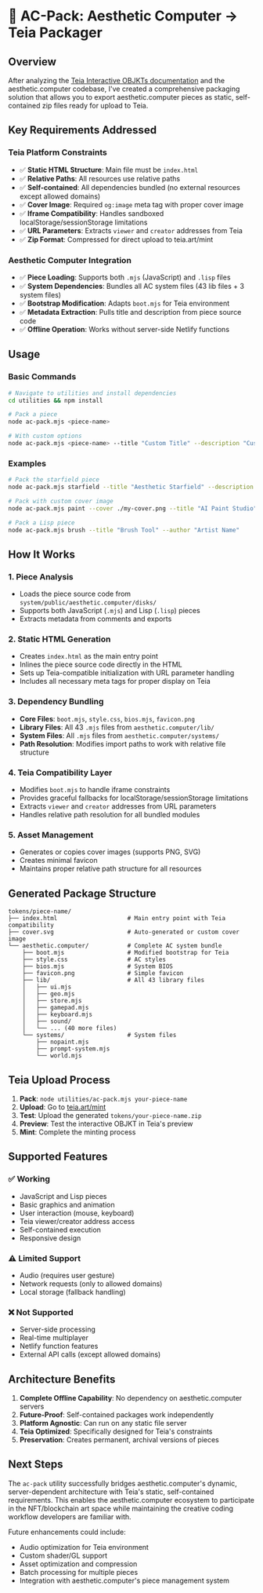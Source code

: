 # 🎨 AC-Pack: Aesthetic Computer → Teia Packager

## Overview

After analyzing the [Teia Interactive OBJKTs documentation](https://github.com/teia-community/teia-docs/wiki/Interactive-OBJKTs) and the aesthetic.computer codebase, I've created a comprehensive packaging solution that allows you to export aesthetic.computer pieces as static, self-contained zip files ready for upload to Teia.

## Key Requirements Addressed

### Teia Platform Constraints
- ✅ **Static HTML Structure**: Main file must be `index.html`
- ✅ **Relative Paths**: All resources use relative paths
- ✅ **Self-contained**: All dependencies bundled (no external resources except allowed domains)
- ✅ **Cover Image**: Required `og:image` meta tag with proper cover image
- ✅ **Iframe Compatibility**: Handles sandboxed localStorage/sessionStorage limitations
- ✅ **URL Parameters**: Extracts `viewer` and `creator` addresses from Teia
- ✅ **Zip Format**: Compressed for direct upload to teia.art/mint

### Aesthetic Computer Integration
- ✅ **Piece Loading**: Supports both `.mjs` (JavaScript) and `.lisp` files
- ✅ **System Dependencies**: Bundles all AC system files (43 lib files + 3 system files)
- ✅ **Bootstrap Modification**: Adapts `boot.mjs` for Teia environment
- ✅ **Metadata Extraction**: Pulls title and description from piece source code
- ✅ **Offline Operation**: Works without server-side Netlify functions

## Usage

### Basic Commands
```bash
# Navigate to utilities and install dependencies
cd utilities && npm install

# Pack a piece
node ac-pack.mjs <piece-name>

# With custom options
node ac-pack.mjs <piece-name> --title "Custom Title" --description "Custom description" --author "Your Name"
```

### Examples
```bash
# Pack the starfield piece
node ac-pack.mjs starfield --title "Aesthetic Starfield" --description "Interactive starfield animation"

# Pack with custom cover image
node ac-pack.mjs paint --cover ./my-cover.png --title "AI Paint Studio"

# Pack a Lisp piece
node ac-pack.mjs brush --title "Brush Tool" --author "Artist Name"
```

## How It Works

### 1. Piece Analysis
- Loads the piece source code from `system/public/aesthetic.computer/disks/`
- Supports both JavaScript (`.mjs`) and Lisp (`.lisp`) pieces
- Extracts metadata from comments and exports

### 2. Static HTML Generation
- Creates `index.html` as the main entry point
- Inlines the piece source code directly in the HTML
- Sets up Teia-compatible initialization with URL parameter handling
- Includes all necessary meta tags for proper display on Teia

### 3. Dependency Bundling
- **Core Files**: `boot.mjs`, `style.css`, `bios.mjs`, `favicon.png`
- **Library Files**: All 43 `.mjs` files from `aesthetic.computer/lib/`
- **System Files**: All `.mjs` files from `aesthetic.computer/systems/`
- **Path Resolution**: Modifies import paths to work with relative file structure

### 4. Teia Compatibility Layer
- Modifies `boot.mjs` to handle iframe constraints
- Provides graceful fallbacks for localStorage/sessionStorage limitations
- Extracts `viewer` and `creator` addresses from URL parameters
- Handles relative path resolution for all bundled modules

### 5. Asset Management
- Generates or copies cover images (supports PNG, SVG)
- Creates minimal favicon
- Maintains proper relative path structure for all resources

## Generated Package Structure

```
tokens/piece-name/
├── index.html                    # Main entry point with Teia compatibility
├── cover.svg                     # Auto-generated or custom cover image
└── aesthetic.computer/           # Complete AC system bundle
    ├── boot.mjs                  # Modified bootstrap for Teia
    ├── style.css                 # AC styles
    ├── bios.mjs                  # System BIOS
    ├── favicon.png               # Simple favicon
    ├── lib/                      # All 43 library files
    │   ├── ui.mjs
    │   ├── geo.mjs
    │   ├── store.mjs
    │   ├── gamepad.mjs
    │   ├── keyboard.mjs
    │   ├── sound/
    │   └── ... (40 more files)
    └── systems/                  # System files
        ├── nopaint.mjs
        ├── prompt-system.mjs
        └── world.mjs
```

## Teia Upload Process

1. **Pack**: `node utilities/ac-pack.mjs your-piece-name`
2. **Upload**: Go to [teia.art/mint](https://teia.art/mint)
3. **Test**: Upload the generated `tokens/your-piece-name.zip`
4. **Preview**: Test the interactive OBJKT in Teia's preview
5. **Mint**: Complete the minting process

## Supported Features

### ✅ Working
- JavaScript and Lisp pieces
- Basic graphics and animation
- User interaction (mouse, keyboard)
- Teia viewer/creator address access
- Self-contained execution
- Responsive design

### ⚠️ Limited Support
- Audio (requires user gesture)
- Network requests (only to allowed domains)
- Local storage (fallback handling)

### ❌ Not Supported
- Server-side processing
- Real-time multiplayer
- Netlify function features
- External API calls (except allowed domains)

## Architecture Benefits

1. **Complete Offline Capability**: No dependency on aesthetic.computer servers
2. **Future-Proof**: Self-contained packages work independently 
3. **Platform Agnostic**: Can run on any static file server
4. **Teia Optimized**: Specifically designed for Teia's constraints
5. **Preservation**: Creates permanent, archival versions of pieces

## Next Steps

The `ac-pack` utility successfully bridges aesthetic.computer's dynamic, server-dependent architecture with Teia's static, self-contained requirements. This enables the aesthetic.computer ecosystem to participate in the NFT/blockchain art space while maintaining the creative coding workflow developers are familiar with.

Future enhancements could include:
- Audio optimization for Teia environment
- Custom shader/GL support
- Asset optimization and compression
- Batch processing for multiple pieces
- Integration with aesthetic.computer's piece management system
